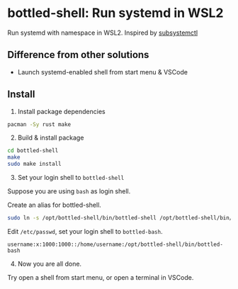 # bottled-shell: Run systemd in WSL2

Run systemd with namespace in WSL2. Inspired by [subsystemctl](https://github.com/sorah/subsystemctl)

## Difference from other solutions

- Launch systemd-enabled shell from start menu & VSCode

## Install

1. Install package dependencies

```bash
pacman -Sy rust make
```

2. Build & install package

```bash
cd bottled-shell
make
sudo make install
```

3. Set your login shell to  `bottled-shell`

Suppose you are using `bash` as login shell.

Create an alias for bottled-shell.

```bash
sudo ln -s /opt/bottled-shell/bin/bottled-shell /opt/bottled-shell/bin/bottled-bash
```

Edit `/etc/passwd`, set your login shell to `bottled-bash`.

```
username:x:1000:1000::/home/username:/opt/bottled-shell/bin/bottled-bash
```

4. Now you are all done.

Try open a shell from start menu, or open a terminal in VSCode.